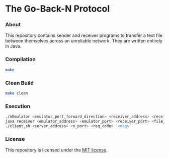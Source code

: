 # The Go-Back-N Protocol
### About
This repository contains sender and receiver programs to transfer a text file between themselves across an unreliable network. They are written entirely in Java. 


### Compilation
```Bash
make
```

### Clean Build
```Bash
make clean
```

### Execution
```Bash
./nEmulator <emulator_port_forward_direction> <receiver_address> <receiver_port> <emulator_port_backward_direction> <sender_address> <sender_port> <maximum_delay> <discard_probability> <verbose_mode>
java receiver <emulator_address> <emulator_port> <receiver_port> <file_name>
./client.sh <server_address> <n_port> <req_code> '<msg>'
```

### License
This repository is licensed under the [MIT license](https://github.com/elailai94/The-Go-Back-N-Protocol/blob/master/LICENSE.md).

